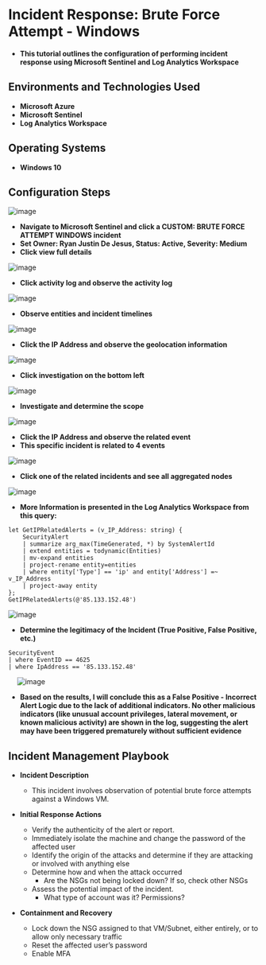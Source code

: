 <h1>Incident Response: Brute Force Attempt - Windows</h1>

- <b>This tutorial outlines the configuration of performing incident response using Microsoft Sentinel and Log Analytics Workspace</b>

<h2>Environments and Technologies Used</h2>

- <b>Microsoft Azure</b> 
- <b>Microsoft Sentinel</b>
- <b>Log Analytics Workspace</b>

<h2>Operating Systems</h2>

- <b>Windows 10</b>

<h2>Configuration Steps</h2>

![image](https://github.com/user-attachments/assets/de4bd798-951d-4e42-a927-490db4542e3d)
- <b>Navigate to Microsoft Sentinel and click a CUSTOM: BRUTE FORCE ATTEMPT WINDOWS incident</b>
- <b>Set Owner: Ryan Justin De Jesus, Status: Active, Severity: Medium</b>
- <b>Click view full details</b>

![image](https://github.com/user-attachments/assets/2baf4cca-b5fa-4a6c-a4fa-aa35fa81c8ed)
- <b>Click activity log and observe the activity log</b>

![image](https://github.com/user-attachments/assets/6815ceef-2e8f-4de3-82e4-fdbf400cb6ef)
- <b>Observe entities and incident timelines</b>

![image](https://github.com/user-attachments/assets/3a85ff09-ccf6-46b4-acc1-d9fc5cadf8fb)
- <b>Click the IP Address and observe the geolocation information</b>

![image](https://github.com/user-attachments/assets/5c364ca4-8677-4523-bd45-3eb7450ea478)
- <b>Click investigation on the bottom left</b>

![image](https://github.com/user-attachments/assets/7d510b8c-b1cb-4d78-adfc-42e99432f910)
- <b>Investigate and determine the scope</b>

![image](https://github.com/user-attachments/assets/01cdfe3e-676a-4407-88e6-c8de99ee2601)
- <b>Click the IP Address and observe the related event</b>
- <b>This specific incident is related to 4 events</b>

![image](https://github.com/user-attachments/assets/1551a905-5d3e-499e-8bcc-9917fd662d31)
- <b>Click one of the related incidents and see all aggregated nodes</b>

![image](https://github.com/user-attachments/assets/13fd41e2-a891-4642-8dd2-1ac43cd45e96)
- <b>More Information is presented in the Log Analytics Workspace from this query:</b>

``` 
let GetIPRelatedAlerts = (v_IP_Address: string) {
    SecurityAlert
    | summarize arg_max(TimeGenerated, *) by SystemAlertId
    | extend entities = todynamic(Entities)
    | mv-expand entities
    | project-rename entity=entities
    | where entity['Type'] == 'ip' and entity['Address'] =~ v_IP_Address
    | project-away entity
};
GetIPRelatedAlerts(@'85.133.152.48')
```

![image](https://github.com/user-attachments/assets/734e9966-a58c-48dd-b83e-4ef855bdd29e)
- <b>Determine the legitimacy of the Incident (True Positive, False Positive, etc.)</b>

```
SecurityEvent
| where EventID == 4625
| where IpAddress == '85.133.152.48'
```
 
![image](https://github.com/user-attachments/assets/81553fc9-bf23-41a6-9e03-31306d7bf1ad)
- <b>Based on the results, I will conclude this as a False Positive - Incorrect Alert Logic due to the lack of additional indicators. No other malicious indicators (like unusual account privileges, lateral movement, or known malicious activity) are shown in the log, suggesting the alert may have been triggered prematurely without sufficient evidence</b>

## Incident Management Playbook 
- <b>Incident Description</b>
    - This incident involves observation of potential brute force attempts against a Windows VM.

- <b>Initial Response Actions</b>
    - Verify the authenticity of the alert or report.
    - Immediately isolate the machine and change the password of the affected user
    - Identify the origin of the attacks and determine if they are attacking or involved with anything else
    - Determine how and when the attack occurred
        - Are the NSGs not being locked down? If so, check other NSGs
    - Assess the potential impact of the incident.
        - What type of account was it? Permissions?

- <b>Containment and Recovery</b>
    - Lock down the NSG assigned to that VM/Subnet, either entirely, or to allow only necessary traffic
    - Reset the affected user’s password
    - Enable MFA
